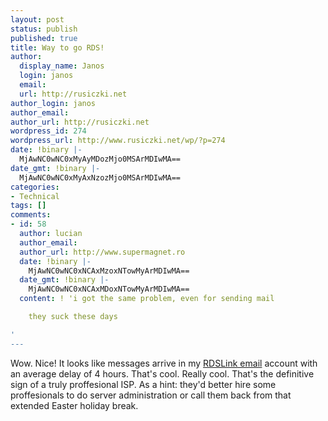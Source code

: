 ```yaml
---
layout: post
status: publish
published: true
title: Way to go RDS!
author:
  display_name: Janos
  login: janos
  email: 
  url: http://rusiczki.net
author_login: janos
author_email: 
author_url: http://rusiczki.net
wordpress_id: 274
wordpress_url: http://www.rusiczki.net/wp/?p=274
date: !binary |-
  MjAwNC0wNC0xMyAyMDozMjo0MSArMDIwMA==
date_gmt: !binary |-
  MjAwNC0wNC0xMyAxNzozMjo0MSArMDIwMA==
categories:
- Technical
tags: []
comments:
- id: 58
  author: lucian
  author_email: 
  author_url: http://www.supermagnet.ro
  date: !binary |-
    MjAwNC0wNC0xNCAxMzoxNTowMyArMDIwMA==
  date_gmt: !binary |-
    MjAwNC0wNC0xNCAxMDoxNTowMyArMDIwMA==
  content: ! 'i got the same problem, even for sending mail

    they suck these days

'
---
```

<p>Wow. Nice! It looks like messages arrive in my <a href="http://mail.rdslink.ro">RDSLink email</a> account with an average delay of 4 hours. That's cool. Really cool. That's the definitive sign of a truly proffesional ISP. As a hint: they'd better hire some proffesionals to do server administration or call them back from that extended Easter holiday break.</p>
